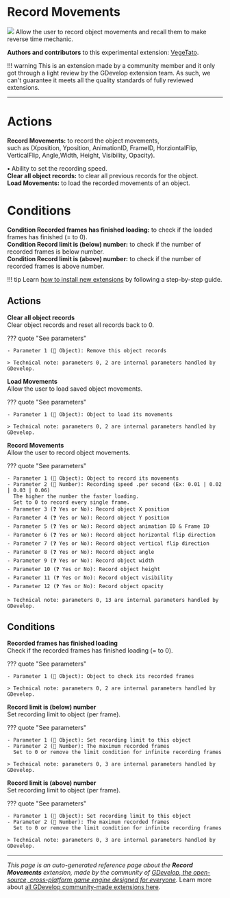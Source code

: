 # Record Movements

<img src="https://resources.gdevelop-app.com/assets/Icons/record-rec.svg" class="extension-icon"></img>
Allow the user to record object movements and recall them to make reverse time mechanic.

**Authors and contributors** to this experimental extension: [VegeTato](https://gd.games/VegeTato).

!!! warning
    This is an extension made by a community member and it only got through a
    light review by the GDevelop extension team. As such, we can't guarantee it
    meets all the quality standards of fully reviewed extensions.

---

# Actions

**Record Movements:** to record the object movements,  
such as (Xposition, Yposition, AnimationID, FrameID, HorziontalFlip, VerticalFlip, Angle,Width, Height, Visibility, Opacity).  

**•** Ability to set the recording speed.  
**Clear all object records:** to clear all previous records for the object.  
**Load Movements:** to load the recorded movements of an object.  
# Conditions

**Condition Recorded frames has finished loading:** to check if the loaded frames has finished (= to 0).  
**Condition Record limit is (below) number:** to check if the number of recorded frames is below number.  
**Condition Record limit is (above) number:** to check if the number of recorded frames is above number.

!!! tip
    Learn [how to install new extensions](/gdevelop5/extensions/search) by following a step-by-step guide.

## Actions

**Clear all object records**  
Clear object records and reset all records back to 0.

??? quote "See parameters"

    - Parameter 1 (👾 Object): Remove this object records

    > Technical note: parameters 0, 2 are internal parameters handled by GDevelop.

**Load Movements**  
Allow the user to load saved object movements.

??? quote "See parameters"

    - Parameter 1 (👾 Object): Object to load its movements

    > Technical note: parameters 0, 2 are internal parameters handled by GDevelop.

**Record Movements**  
Allow the user to record object movements.

??? quote "See parameters"

    - Parameter 1 (👾 Object): Object to record its movements
    - Parameter 2 (🔢 Number): Recording speed .per second (Ex: 0.01 | 0.02 | 0.03 | 0.06)
      The higher the number the faster loading.
      Set to 0 to record every single frame.
    - Parameter 3 (❓ Yes or No): Record object X position
    - Parameter 4 (❓ Yes or No): Record object Y position
    - Parameter 5 (❓ Yes or No): Record object animation ID & Frame ID
    - Parameter 6 (❓ Yes or No): Record object horizontal flip direction
    - Parameter 7 (❓ Yes or No): Record object vertical flip direction
    - Parameter 8 (❓ Yes or No): Record object angle
    - Parameter 9 (❓ Yes or No): Record object width
    - Parameter 10 (❓ Yes or No): Record object height
    - Parameter 11 (❓ Yes or No): Record object visibility
    - Parameter 12 (❓ Yes or No): Record object opacity

    > Technical note: parameters 0, 13 are internal parameters handled by GDevelop.

## Conditions

**Recorded frames has finished loading**  
Check if the recorded frames has finished loading (= to 0).

??? quote "See parameters"

    - Parameter 1 (👾 Object): Object to check its recorded frames

    > Technical note: parameters 0, 2 are internal parameters handled by GDevelop.

**Record limit is (below) number**  
Set recording limit to object (per frame).

??? quote "See parameters"

    - Parameter 1 (👾 Object): Set recording limit to this object
    - Parameter 2 (🔢 Number): The maximum recorded frames
      Set to 0 or remove the limit condition for infinite recording frames

    > Technical note: parameters 0, 3 are internal parameters handled by GDevelop.

**Record limit is (above) number**  
Set recording limit to object (per frame).

??? quote "See parameters"

    - Parameter 1 (👾 Object): Set recording limit to this object
    - Parameter 2 (🔢 Number): The maximum recorded frames
      Set to 0 or remove the limit condition for infinite recording frames

    > Technical note: parameters 0, 3 are internal parameters handled by GDevelop.




---

*This page is an auto-generated reference page about the **Record Movements** extension, made by the community of [GDevelop, the open-source, cross-platform game engine designed for everyone](https://gdevelop.io/).* Learn more about [all GDevelop community-made extensions here](/gdevelop5/extensions).